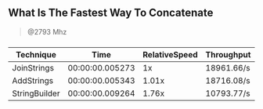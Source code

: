 
What Is The Fastest Way To Concatenate
--------------------------------------
> @2793 Mhz


### 


|Technique    |Time           |RelativeSpeed|Throughput|
|-------------|---------------|-------------|----------|
|JoinStrings  |00:00:00.005273|1x           |18961.66/s|
|AddStrings   |00:00:00.005343|1.01x        |18716.08/s|
|StringBuilder|00:00:00.009264|1.76x        |10793.77/s|




